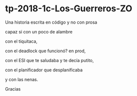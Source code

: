 # tp-2018-1c-Los-Guerreros-ZO

Una historia escrita en código y no con prosa 

capaz si con un poco de alambre

con el tiquitaca, 

con el deadlock que funcionó? en prod, 

con el ESI que te saludaba y te decía putito, 

con el planificador que desplanificaba

y con las nenas.

Gracias
